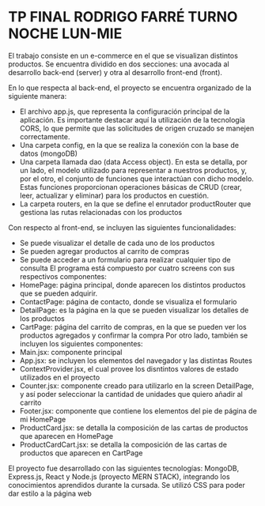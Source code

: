 # TP FINAL RODRIGO FARRÉ TURNO NOCHE LUN-MIE
El trabajo consiste en un e-commerce en el que se visualizan distintos productos. Se encuentra dividido en dos secciones: una avocada al desarrollo back-end (server) y otra al desarrollo front-end (front).

En lo que respecta al back-end, el proyecto se encuentra organizado de la siguiente manera:
- El archivo app.js, que representa la configuración principal de la aplicación. Es importante destacar aquí la utilización de la tecnología CORS, lo que permite que las solicitudes de origen cruzado se manejen correctamente.
- Una carpeta config, en la que se realiza la conexión con la base de datos (mongoDB)
- Una carpeta llamada dao (data Access object). En esta se detalla, por un lado, el modelo utilizado para representar a nuestros productos, y, por el otro, el conjunto de funciones que interactúan con dicho modelo.
Estas funciones proporcionan operaciones básicas de CRUD (crear, leer, actualizar y eliminar) para los productos en cuestión.
- La carpeta routers, en la que se define el enrutador productRouter que gestiona las rutas relacionadas con los productos

Con respecto al front-end, se incluyen las siguientes funcionalidades:
- Se puede visualizar el detalle de cada uno de los productos
- Se pueden agregar productos al carrito de compras
- Se puede acceder a un formulario para realizar cualquier tipo de consulta
El programa está compuesto por cuatro screens con sus respectivos componentes:
- HomePage: página principal, donde aparecen los distintos productos que se pueden adquirir.
- ContactPage: página de contacto, donde se visualiza el formulario
- DetailPage: es la página en la que se pueden visualizar los detalles de los productos
- CartPage: página del carrito de compras, en la que se pueden ver los productos agregados y confirmar la compra
Por otro lado, también se incluyen los siguientes componentes:
- Main.jsx: componente principal
- App.jsx: se incluyen los elementos del navegador y las distintas Routes
- ContextProvider.jsx, el cual provee los disntintos valores de estado utilizados en el proyecto
- Counter.jsx: componente creado para utilizarlo en la screen DetailPage, y así poder seleccionar la cantidad de unidades que quiero añadir al carrito
- Footer.jsx: componente que contiene los elementos del pie de página de mi HomePage
- ProductCard.jsx: se detalla la composición de las cartas de productos que aparecen en HomePage
- ProductCardCart.jsx: se detalla la composición de las cartas de productos que aparecen en CartPage

El proyecto fue desarrollado con las siguientes tecnologías: MongoDB, Express.js, React y Node.js (proyecto MERN STACK), integrando los conocimientos aprendidos durante la cursada. Se utilizó CSS para poder dar estilo a la página web
